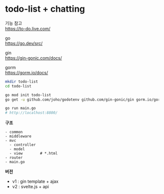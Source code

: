 # todo-list + chatting 

기능 참고  
https://to-do.live.com/ 


go  
https://go.dev/src/


gin   
https://gin-gonic.com/docs/


gorm   
https://gorm.io/docs/ 



```bash 
mkdir todo-list
cd todo-list 

go mod init todo-list 
go get -u github.com/joho/godotenv github.com/gin-gonic/gin gorm.io/gorm github.com/gin-contrib/cors github.com/google/uuid 

go run main.go
# http://localhost:8800/ 
``` 



**구조**
```
- common 
- middleware 
- mvc 
  - controller 
  - model          
  - view        # *.html          
- router 
- main.go
```



**버전**
- v1 : gin template + ajax 
- v2 : svelte.js + api 
